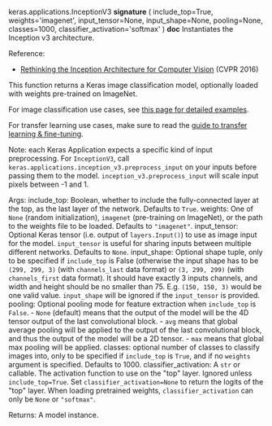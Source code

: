 keras.applications.InceptionV3
__signature__
(
  include_top=True,
  weights='imagenet',
  input_tensor=None,
  input_shape=None,
  pooling=None,
  classes=1000,
  classifier_activation='softmax'
)
__doc__
Instantiates the Inception v3 architecture.

Reference:
- [Rethinking the Inception Architecture for Computer Vision](
    http://arxiv.org/abs/1512.00567) (CVPR 2016)

This function returns a Keras image classification model,
optionally loaded with weights pre-trained on ImageNet.

For image classification use cases, see
[this page for detailed examples](
  https://keras.io/api/applications/#usage-examples-for-image-classification-models).

For transfer learning use cases, make sure to read the
[guide to transfer learning & fine-tuning](
  https://keras.io/guides/transfer_learning/).

Note: each Keras Application expects a specific kind of input preprocessing.
For `InceptionV3`, call
`keras.applications.inception_v3.preprocess_input` on your inputs
before passing them to the model.
`inception_v3.preprocess_input` will scale input pixels between -1 and 1.

Args:
    include_top: Boolean, whether to include the fully-connected
        layer at the top, as the last layer of the network.
        Defaults to `True`.
    weights: One of `None` (random initialization),
        `imagenet` (pre-training on ImageNet),
        or the path to the weights file to be loaded.
        Defaults to `"imagenet"`.
    input_tensor: Optional Keras tensor (i.e. output of `layers.Input()`)
        to use as image input for the model. `input_tensor` is useful for
        sharing inputs between multiple different networks.
        Defaults to `None`.
    input_shape: Optional shape tuple, only to be specified
        if `include_top` is False (otherwise the input shape
        has to be `(299, 299, 3)` (with `channels_last` data format)
        or `(3, 299, 299)` (with `channels_first` data format).
        It should have exactly 3 inputs channels,
        and width and height should be no smaller than 75.
        E.g. `(150, 150, 3)` would be one valid value.
        `input_shape` will be ignored if the `input_tensor` is provided.
    pooling: Optional pooling mode for feature extraction
        when `include_top` is `False`.
        - `None` (default) means that the output of the model will be
            the 4D tensor output of the last convolutional block.
        - `avg` means that global average pooling
            will be applied to the output of the
            last convolutional block, and thus
            the output of the model will be a 2D tensor.
        - `max` means that global max pooling will be applied.
    classes: optional number of classes to classify images
        into, only to be specified if `include_top` is `True`, and
        if no `weights` argument is specified. Defaults to 1000.
    classifier_activation: A `str` or callable. The activation function
        to use on the "top" layer. Ignored unless `include_top=True`.
        Set `classifier_activation=None` to return the logits of the "top"
        layer. When loading pretrained weights, `classifier_activation`
        can only be `None` or `"softmax"`.

Returns:
    A model instance.
